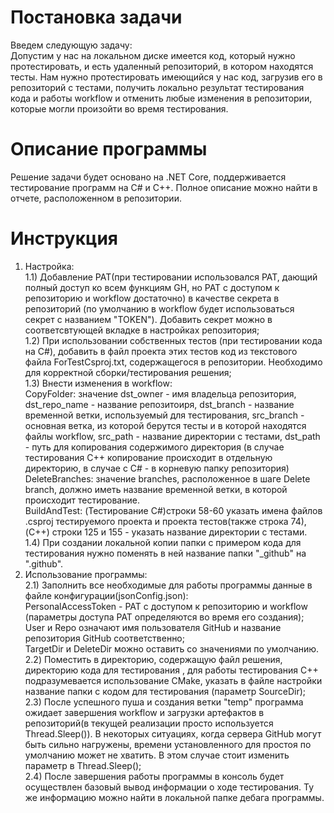 # Постановка задачи<br />
 Введем следующую задачу: <br />
 Допустим у нас на локальном диске имеется код, который нужно протестировать, и есть удаленный репозиторий, в котором находятся тесты. Нам нужно протестировать имеющийся у нас код, загрузив его в репозиторий с тестами, получить локально результат тестирования кода и работы workflow и отменить любые изменения в репозитории, которые могли произойти во время тестирования.<br />
# Описание программы <br />
 Решение задачи будет основано на .NET Core, поддерживается тестирование программ на C# и C++. Полное описание можно найти в отчете, расположенном в репозитории. 
# Инструкция<br />
 1) Настройка:<br />
  1.1) Добавление PAT(при тестировании использовался PAT, дающий полный доступ ко всем функциям GH, но PAT с доступом к репозиторию и workflow достаточно) в качестве секрета в репозиторий (по умолчанию в workflow будет использоваться секрет с названием "TOKEN"). Добавить секрет можно в соответсвтующей вкладке в настройках репозитория;<br />
   1.2) При использовании собственных тестов (при тестировании кода на C#), добавить в файл проекта этих тестов код из текстового файла ForTestCsproj.txt, содержащегося в репозитории. Необходимо для корректной сборки/тестирования решения;<br />
   1.3) Внести изменения в workflow:<br />
   CopyFolder: значение dst_owner - имя владельца репозитория, dst_repo_name - название репозитоиря, dst_branch - название временной ветки, используемый для тестирования, src_branch - основная ветка, из которой берутся тесты и в которой находятся файлы workflow, src_path - название директории с тестами, dst_path - путь для копирования содержимого директория (в случае тестирования C++ копирование происходит в отдельную директорию, в случае с C# - в корневую папку репозитория)<br />
   DeleteBranches: значение branches, расположенное в шаге Delete branch, должно иметь название временной ветки, в которой происходит тестирование.<br />
   BuildAndTest: (Тестирование C#)строки 58-60 указать имена файлов .csproj тестируемого проекта и проекта тестов(также строка 74),(C++) строки 125 и 155 - указать название директории с тестами.<br />
   1.4) При создании локальной копии папки с примером кода для тестирования нужно поменять в ней название папки "_github" на ".github". <br />
 2) Использование программы:<br />
   2.1) Заполнить все необходимые для работы программы данные в файле конфигурации(jsonConfig.json):<br />
   PersonalAccessToken - PAT с доступом к репозиторию и workflow (параметры доступа PAT определяются во время его создания);<br />
   User и Repo означают имя пользователя GitHub и название репозитория GitHub соответственно;<br />
   TargetDir и DeleteDir можно оставить со значениями по умолчанию.<br />
   2.2) Поместить в директорию, содержащую файл решения, директорию кода для тестирования , для работы тестирования C++ подразумевается использование CMake, указать в файле настройки название папки с кодом для тестирования (параметр SourceDir);<br />
   2.3) После успешного пуша и создания ветки "temp" программа ожидает завершения workflow и загрузки артефактов в репозиторий(в текущей реализации просто используется Thread.Sleep()). В некоторых ситуациях, когда сервера GitHub могут быть сильно нагружены, времени установленного для простоя по умолчанию может не хватить. В этом случае стоит изменить параметр в Thread.Sleep();<br />
   2.4) После завершения работы программы в консоль будет осуществлен базовый вывод информации о ходе тестирования. Ту же информацию можно найти в локальной папке дебага программы. <br />
